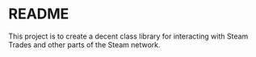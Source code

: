 # README #
This project is to create a decent class library for interacting with Steam Trades and other parts of the Steam network.

